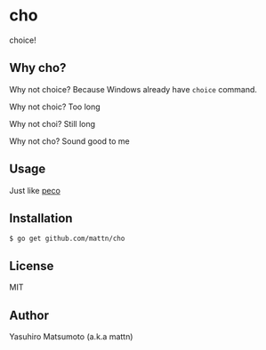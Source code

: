 # cho

choice!

## Why cho?

Why not choice? Because Windows already have `choice` command.

Why not choic? Too long

Why not choi? Still long

Why not cho? Sound good to me

## Usage

Just like [peco](https://github.com/peco/peco)

## Installation

```
$ go get github.com/mattn/cho
```

## License

MIT

## Author

Yasuhiro Matsumoto (a.k.a mattn)
